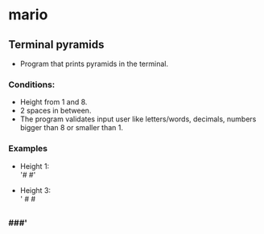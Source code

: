 # mario
## Terminal pyramids

* Program that prints pyramids in the terminal.

### Conditions:
* Height from 1 and 8.
* 2 spaces in between.
* The program validates input user like letters/words, decimals, numbers  
bigger than 8 or smaller than 1.

### Examples

* Height 1:    
'#  #'

* Height 3:  
'  #  #  
  ##  ##  
 ###  ###'  
